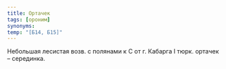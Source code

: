 ```yaml
---
title: Ортачек
tags: [ороним]
synonyms:
temp: "[Б14, Б15]"
---
```


Небольшая лесистая возв. с полянами к С от г. Кабарга I тюрк. ортачек –
серединка.
